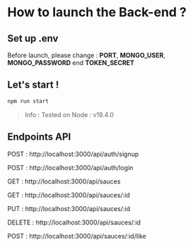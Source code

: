 # How to launch the Back-end ?
## Set up .env
Before launch, please change :
**PORT**, **MONGO_USER**, **MONGO_PASSWORD** end **TOKEN_SECRET**

## Let's start !
```sh
npm run start
```
> Info : Tested on Node : v19.4.0

## Endpoints API

POST : http://localhost:3000/api/auth/signup

POST : http://localhost:3000/api/auth/login

GET : http://localhost:3000/api/sauces

GET : http://localhost:3000/api/sauces/:id

PUT : http://localhost:3000/api/sauces/:id

DELETE : http://localhost:3000/api/sauces/:id

POST : http://localhost:3000/api/sauces/:id/like


